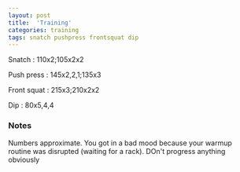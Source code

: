 ```yaml
---
layout: post
title:  'Training'
categories: training
tags: snatch pushpress frontsquat dip
---
```


Snatch :   110x2;105x2x2

Push press  : 145x2,2,1;135x3

Front squat   :   215x3;210x2x2

Dip      :   80x5,4,4

### Notes

Numbers approximate. You got in a bad mood because your warmup routine was disrupted (waiting for a rack). DOn't progress anything obviously
